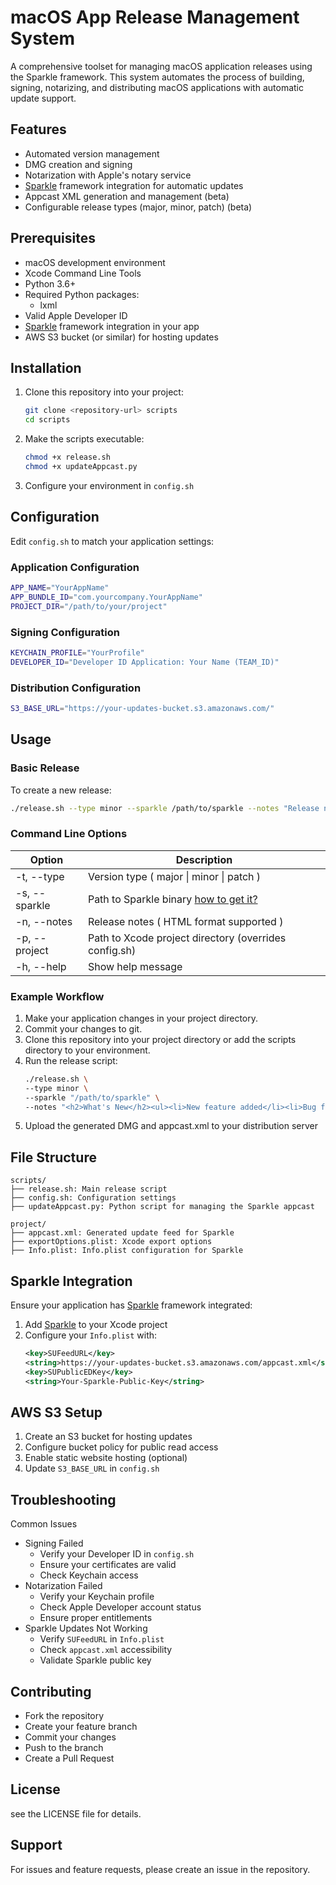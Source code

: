 # macOS App Release Management System

A comprehensive toolset for managing macOS application releases using the Sparkle framework. This system automates the process of building, signing, notarizing, and distributing macOS applications with automatic update support.

## Features

- Automated version management
- DMG creation and signing
- Notarization with Apple's notary service
- [Sparkle](https://sparkle-project.org) framework integration for automatic updates
- Appcast XML generation and management (beta)
- Configurable release types (major, minor, patch) (beta)

## Prerequisites

- macOS development environment
- Xcode Command Line Tools
- Python 3.6+
- Required Python packages:
  - lxml
- Valid Apple Developer ID
- [Sparkle](https://sparkle-project.org) framework integration in your app
- AWS S3 bucket (or similar) for hosting updates

## Installation

1. Clone this repository into your project:
    ```bash
    git clone <repository-url> scripts
    cd scripts
    ```
2. Make the scripts executable:
    ```bash
    chmod +x release.sh
    chmod +x updateAppcast.py
    ```
3. Configure your environment in `config.sh`

## Configuration

Edit `config.sh` to match your application settings:

### Application Configuration

```bash
APP_NAME="YourAppName"
APP_BUNDLE_ID="com.yourcompany.YourAppName"
PROJECT_DIR="/path/to/your/project"
```

### Signing Configuration

```bash
KEYCHAIN_PROFILE="YourProfile"
DEVELOPER_ID="Developer ID Application: Your Name (TEAM_ID)"
```

### Distribution Configuration

```bash
S3_BASE_URL="https://your-updates-bucket.s3.amazonaws.com/"
```

## Usage

### Basic Release

To create a new release:

```bash
./release.sh --type minor --sparkle /path/to/sparkle --notes "Release notes here"
```

### Command Line Options

| Option | Description |
|--------|-------------|
| -t, --type    | Version type ( major \| minor \| patch ) |
| -s, --sparkle | Path to Sparkle binary [how to get it?](https://sparkle-project.org/documentation/#1-add-the-sparkle-framework-to-your-project) |
| -n, --notes   | Release notes ( HTML format supported ) |
| -p, --project | Path to Xcode project directory (overrides config.sh) |
| -h, --help    | Show help message |

### Example Workflow

1. Make your application changes in your project directory.
2. Commit your changes to git.
3. Clone this repository into your project directory or add the scripts directory to your environment.
4. Run the release script:
    ```bash
    ./release.sh \
    --type minor \
    --sparkle "/path/to/sparkle" \
    --notes "<h2>What's New</h2><ul><li>New feature added</li><li>Bug fixes</li></ul>"
    ```
5. Upload the generated DMG and appcast.xml to your distribution server

## File Structure

```
scripts/
├── release.sh: Main release script
├── config.sh: Configuration settings
├── updateAppcast.py: Python script for managing the Sparkle appcast
```

```
project/
├── appcast.xml: Generated update feed for Sparkle
├── exportOptions.plist: Xcode export options
├── Info.plist: Info.plist configuration for Sparkle
```

## Sparkle Integration

Ensure your application has [Sparkle](https://sparkle-project.org) framework integrated:

1. Add [Sparkle](https://sparkle-project.org/documentation/#1-add-the-sparkle-framework-to-your-project) to your Xcode project
2. Configure your `Info.plist` with:
    ```xml
    <key>SUFeedURL</key>
    <string>https://your-updates-bucket.s3.amazonaws.com/appcast.xml</string>
    <key>SUPublicEDKey</key>
    <string>Your-Sparkle-Public-Key</string>
    ```

## AWS S3 Setup

1. Create an S3 bucket for hosting updates
2. Configure bucket policy for public read access
3. Enable static website hosting (optional)
4. Update `S3_BASE_URL` in `config.sh`

## Troubleshooting

Common Issues
- Signing Failed
    - Verify your Developer ID in `config.sh`
    - Ensure your certificates are valid
    - Check Keychain access
- Notarization Failed
    - Verify your Keychain profile
    - Check Apple Developer account status
    - Ensure proper entitlements
- Sparkle Updates Not Working
    - Verify `SUFeedURL` in `Info.plist`
    - Check `appcast.xml` accessibility
    - Validate Sparkle public key

## Contributing

- Fork the repository
- Create your feature branch
- Commit your changes
- Push to the branch
- Create a Pull Request

## License

see the LICENSE file for details.

## Support

For issues and feature requests, please create an issue in the repository.
